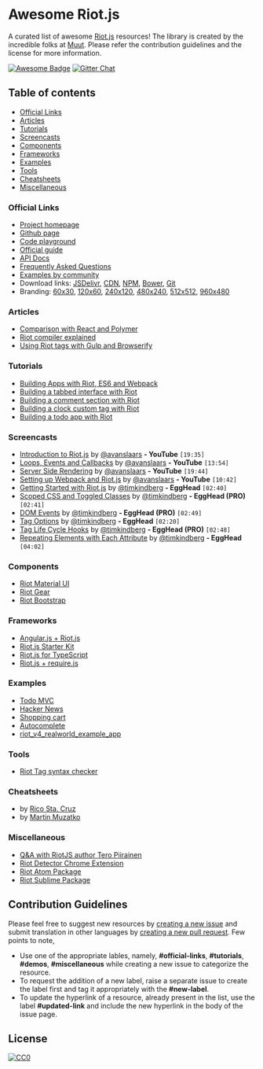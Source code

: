 # Awesome Riot.js  

A curated list of awesome [Riot.js](http://riotjs.com/) resources! The library is created by the incredible folks at [Muut](https://muut.com/blog/technology/riot-2.0/). Please refer the contribution guidelines and the license for more information.

[![Awesome Badge](https://cdn.rawgit.com/sindresorhus/awesome/d7305f38d29fed78fa85652e3a63e154dd8e8829/media/badge.svg)](https://github.com/sindresorhus/awesome)
[![Gitter Chat](https://badges.gitter.im/sindresorhus/awesome.svg)](https://gitter.im/pankajparashar/awesome-riotjs)

## Table of contents  

  - [Official Links](#official-links)
  - [Articles](#articles)
  - [Tutorials](#tutorials)
  - [Screencasts](#screencasts)
  - [Components](#components)
  - [Frameworks](#frameworks)
  - [Examples](#examples)
  - [Tools](#tools)
  - [Cheatsheets](#cheatsheets)
  - [Miscellaneous](#miscellaneous)

### Official Links

  - [Project homepage](http://riotjs.com/)
  - [Github page](https://github.com/riot/riot)
  - [Code playground](http://riotjs.com/play/)
  - [Official guide](http://riotjs.com/guide/)
  - [API Docs](http://riotjs.com/api/)
  - [Frequently Asked Questions](http://riotjs.com/faq/)
  - [Examples by community](https://github.com/riot/examples)
  - Download links: [JSDelivr](http://www.jsdelivr.com/projects/riot), [CDN](https://cdnjs.com/libraries/riot), [NPM](https://www.npmjs.com/package/riot), [Bower](http://bower.io/search/?q=riot.js), [Git](https://github.com/riot/riot.git)
  - Branding: [60x30](http://riotjs.com/img/logo/riot60x.png), [120x60](http://riotjs.com/img/logo/riot120x.png), [240x120](http://riotjs.com/img/logo/riot240x.png), [480x240](http://riotjs.com/img/logo/riot480x.png), [512x512](http://riotjs.com/img/logo/square.png), [960x480](http://riotjs.com/img/logo/riot960x.png)
   
### Articles

  - [Comparison with React and Polymer](http://riotjs.com/compare/)
  - [Riot compiler explained](http://www.triplet.fi/blog/riot-compiler-explained/)
  - [Using Riot tags with Gulp and Browserify](http://www.triplet.fi/blog/adding_compiled_riot_tags_to_your_gulp_browserify_build/)

### Tutorials

  - [Building Apps with Riot, ES6 and Webpack](http://blog.srackham.com/posts/riot-es6-webpack-apps/)
  - [Building a tabbed interface with Riot](http://robertwpearce.com/blog/riotjs-example/)
  - [Building a comment section with Riot](https://juriansluiman.nl/article/154/the-react-tutorial-for-riot)
  - [Building a clock custom tag with Riot](https://juriansluiman.nl/article/154/the-react-tutorial-for-riot)
  - [Building a todo app with Riot](http://www.marcusoft.net/2015/12/riotjs-anatomy-of-a-tag.html)

### Screencasts

  - [Introduction to Riot.js](https://www.youtube.com/watch?v=al87U6NgRTc) by [@avanslaars](https://github.com/avanslaars) **- YouTube**  `[19:35]`
  - [Loops, Events and Callbacks](https://www.youtube.com/watch?v=T-ZV9dv93sw) by [@avanslaars](https://github.com/avanslaars) **- YouTube** `[13:54]`
  - [Server Side Rendering](https://www.youtube.com/watch?v=6ww1UXGJzcs) by [@avanslaars](https://github.com/avanslaars) **- YouTube** `[19:44]`
  - [Setting up Webpack and Riot.js](https://www.youtube.com/watch?v=UgdZbT-KPpY) by [@avanslaars](https://github.com/avanslaars) **- YouTube** `[10:42]`
  - [Getting Started with Riot.js](https://egghead.io/lessons/javascript-riot-js-getting-started) by [@timkindberg](https://github.com/timkindberg) **- EggHead** `[02:40]`
  - [Scoped CSS and Toggled Classes](https://egghead.io/lessons/javascript-riot-js-scoped-css-and-toggled-classes) by [@timkindberg](https://github.com/timkindberg) **- EggHead (PRO)** `[02:41]`
  - [DOM Events](https://egghead.io/lessons/javascript-riot-js-dom-events) by [@timkindberg](https://github.com/timkindberg) **- EggHead (PRO)** `[02:49]`
  - [Tag Options](https://egghead.io/lessons/javascript-riot-js-tag-options) by [@timkindberg](https://github.com/timkindberg) **- EggHead** `[02:20]`
  - [Tag Life Cycle Hooks](https://egghead.io/lessons/javascript-riot-js-tag-life-cycle-hooks) by [@timkindberg](https://github.com/timkindberg) **- EggHead (PRO)** `[02:48]`
  - [Repeating Elements with Each Attribute](https://egghead.io/lessons/javascript-riot-js-repeating-elements-with-each-attribute) by [@timkindberg](https://github.com/timkindberg) **- EggHead** `[04:02]`
  
### Components

  - [Riot Material UI](http://kysonic.github.io/riot-mui/)
  - [Riot Gear](https://riotgear.js.org/)
  - [Riot Bootstrap](http://cognitom.github.io/riot-bootstrap/)
  
### Frameworks

  - [Angular.js + Riot.js](https://github.com/lucasbrigida/angular-riot)
  - [Riot.js Starter Kit](https://github.com/wbkd/riotjs-startkit)
  - [Riot.js for TypeScript](https://github.com/nippur72/RiotTS)
  - [Riot.js + require.js](https://github.com/amenadiel/requirejs-riot)

### Examples  

  - [Todo MVC](http://todomvc.com/examples/riotjs/)
  - [Hacker News](http://txchen.github.io/riot-hn/#news/1)
  - [Shopping cart](http://txchen.github.io/feplay/riot_flux/)
  - [Autocomplete](http://richardbondi.net/riot/)
  - [riot_v4_realworld_example_app](https://github.com/iq3addLi/riot_v4_realworld_example_app)
  
### Tools

  - [Riot Tag syntax checker](http://cognitom.github.io/riot-checker/)

### Cheatsheets

 - by [Rico Sta. Cruz](http://ricostacruz.com/cheatsheets/riot.html)
 - by [Martin Muzatko](http://martinmuzatko.github.io/riot-cheatsheet/)
  
### Miscellaneous

  - [Q&A with RiotJS author Tero Piirainen](http://www.triplet.fi/blog/q-and-a-with-riotjs-author-tero-piirainen/)
  - [Riot Detector Chrome Extension](https://chrome.google.com/webstore/detail/riot-detector/cnnmjeggdmicjojlnjghdgkdlijiobke)
  - [Riot Atom Package](https://atom.io/packages/riot)
  - [Riot Sublime Package](https://github.com/crisward/sublime-tag)

## Contribution Guidelines  

Please feel free to suggest new resources by [creating a new issue](https://github.com/pankajparashar/awesome-riotjs/issues) and submit translation in other languages by [creating a new pull request](https://github.com/pankajparashar/awesome-riotjs/pulls). Few points to note,

  - Use one of the appropriate lables, namely, **#official-links**, **#tutorials**, **#demos**, **#miscellaneous** while creating a new issue to categorize the resource.
  - To request the addition of a new label, raise a separate issue to create the label first and tag it appropriately with the **#new-label**.
  - To update the hyperlink of a resource, already present in the list, use the label **#updated-link** and include the new hyperlink in the body of the issue page.

## License  

[![CC0](https://i.creativecommons.org/p/zero/1.0/88x31.png)](https://creativecommons.org/publicdomain/zero/1.0/)
